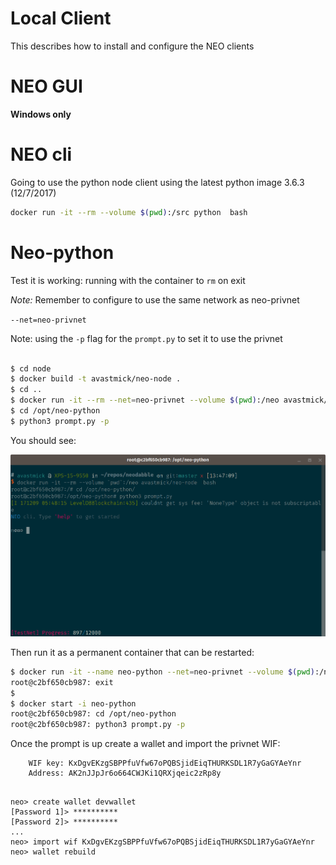 # Local Client

This describes how to install and configure the NEO clients

# NEO GUI

**Windows only**

# NEO cli

Going to use the python node client using the latest python image 3.6.3 (12/7/2017)

```bash
docker run -it --rm --volume $(pwd):/src python  bash
```

# Neo-python

Test it is working: running with the container to ``rm`` on exit

*Note:* Remember to configure to use the same network as neo-privnet

``--net=neo-privnet``

Note: using the ``-p`` flag for the ``prompt.py`` to set it to use the privnet

```bash

$ cd node
$ docker build -t avastmick/neo-node .
$ cd ..
$ docker run -it --rm --net=neo-privnet --volume $(pwd):/neo avastmick/neo-node  bash
$ cd /opt/neo-python
$ python3 prompt.py -p

```

You should see:

![neo-python](../img/neo-python-sync.png) 


Then run it as a permanent container that can be restarted:

```bash
$ docker run -it --name neo-python --net=neo-privnet --volume $(pwd):/neo avastmick/neo-node  bash
root@c2bf650cb987: exit
$
$ docker start -i neo-python
root@c2bf650cb987: cd /opt/neo-python  
root@c2bf650cb987: python3 prompt.py -p

```

Once the prompt is up create a wallet and import the privnet WIF:

```
    WIF key: KxDgvEKzgSBPPfuVfw67oPQBSjidEiqTHURKSDL1R7yGaGYAeYnr
    Address: AK2nJJpJr6o664CWJKi1QRXjqeic2zRp8y
```

```

neo> create wallet devwallet
[Password 1]> **********
[Password 2]> **********
...
neo> import wif KxDgvEKzgSBPPfuVfw67oPQBSjidEiqTHURKSDL1R7yGaGYAeYnr
neo> wallet rebuild

```


    
